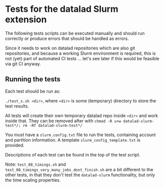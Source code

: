 # Tests for the datalad Slurm extension

The following tests scripts can be executed manually and should run correctly or produce errors that should be handled as errors.

Since it needs to work on datalad repositories which are also git repositories, and because a working Slurm environment is required, this is not (yet) part of automated CI tests ... let's see later if this would be feasible via git CI anyway.

## Running the tests

Each test should be run as:

`./test_x.sh <dir>`, where `<dir>` is some (temporary) directory to store the test results.

All tests will create their own temporary datalad repo inside `<dir>` and work inside that. They can be removed after with `chmod -R u+w datalad-slurm-test*/; rm -Rf datalad-slurm-test*/`

You must have a `slurm_config.txt` file to run the tests, containing account and partition information. A template `slurm_config_template.txt` is provided.

Descriptions of each test can be found in the top of the test script. 

Note: `test_08_timings.sh` and `test_08_timings_very_many_jobs_dont_finish.sh` are a bit different to the other tests, in that they don't test the `datalad-slurm` functionality, but only the time scaling properties. 
